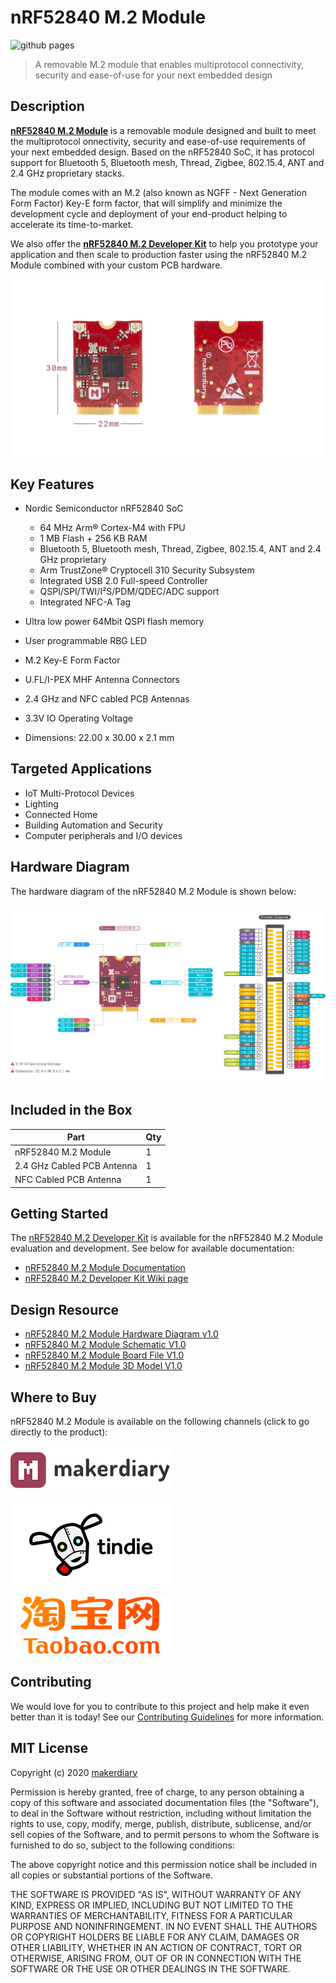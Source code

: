 # nRF52840 M.2 Module

![github pages](https://github.com/makerdiary/nrf52840-m2/workflows/github%20pages/badge.svg)

> A removable M.2 module that enables multiprotocol connectivity, security and ease-of-use for your next embedded design

## Description

**[nRF52840 M.2 Module](https://store.makerdiary.com/products/nrf52840-m2-module)** is a removable module designed and built to meet the multiprotocol onnectivity, security and ease-of-use requirements of your next embedded design. Based on the nRF52840 SoC, it has protocol support for Bluetooth 5, Bluetooth mesh, Thread, Zigbee, 802.15.4, ANT and 2.4 GHz proprietary stacks.

The module comes with an M.2 (also known as NGFF - Next Generation Form Factor) Key-E form factor, that will simplify and minimize the development cycle and deployment of your end-product helping to accelerate its time-to-market.

We also offer the **[nRF52840 M.2 Developer Kit](https://store.makerdiary.com/products/nrf52840-m2-developer-kit)** to help you prototype your application and then scale to production faster using the nRF52840 M.2 Module combined with your custom PCB hardware.

[![Module Image](docs/assets/images/nrf52840-m2-module-prod.webp)](https://store.makerdiary.com/products/nrf52840-m2-module)

## Key Features

* Nordic Semiconductor nRF52840 SoC
	- 64 MHz Arm® Cortex-M4 with FPU
	- 1 MB Flash + 256 KB RAM
	- Bluetooth 5, Bluetooth mesh, Thread, Zigbee, 802.15.4, ANT and 2.4 GHz proprietary
	- Arm TrustZone® Cryptocell 310 Security Subsystem
	- Integrated USB 2.0 Full-speed Controller
	- QSPI/SPI/TWI/I²S/PDM/QDEC/ADC support
	- Integrated NFC-A Tag

* Ultra low power 64Mbit QSPI flash memory
* User programmable RBG LED
* M.2 Key-E Form Factor
* U.FL/I-PEX MHF Antenna Connectors
* 2.4 GHz and NFC cabled PCB Antennas
* 3.3V IO Operating Voltage
* Dimensions: 22.00 x 30.00 x 2.1 mm

## Targeted Applications

* IoT Multi-Protocol Devices
* Lighting
* Connected Home
* Building Automation and Security
* Computer peripherals and I/O devices

## Hardware Diagram

The hardware diagram of the nRF52840 M.2 Module is shown below:

<a href="https://wiki.makerdiary.com/nrf52840-m2/resources/nrf52840_m2_module_diagram_v1_0.pdf" target="_blank"><img alt="Click to download the PDF" src="docs/assets/images/nrf52840-m2-module-diagram.webp"></a>

## Included in the Box
|    **Part**                | **Qty** |
| -------------------------- | ------- |
| nRF52840 M.2 Module        | 1       |
| 2.4 GHz Cabled PCB Antenna | 1       |
| NFC Cabled PCB Antenna     | 1       |

## Getting Started

The [nRF52840 M.2 Developer Kit](https://store.makerdiary.com/products/nrf52840-m2-developer-kit) is available for the nRF52840 M.2 Module evaluation and development. See below for available documentation:

* [nRF52840 M.2 Module Documentation](https://wiki.makerdiary.com/nrf52840-m2)
* [nRF52840 M.2 Developer Kit Wiki page](https://wiki.makerdiary.com/nrf52840-m2-devkit)

## Design Resource

* [nRF52840 M.2 Module Hardware Diagram v1.0](https://wiki.makerdiary.com/nrf52840-m2/resources/nrf52840_m2_module_diagram_v1_0.pdf)
* [nRF52840 M.2 Module Schematic V1.0](https://wiki.makerdiary.com/nrf52840-m2/resources/nrf52840_m2_module_schematic_v1_0.pdf)
* [nRF52840 M.2 Module Board File V1.0](https://wiki.makerdiary.com/nrf52840-m2/resources/nrf52840_m2_module_board_file_v1_0.pdf)
* [nRF52840 M.2 Module 3D Model V1.0](https://wiki.makerdiary.com/nrf52840-m2/resources/nrf52840_m2_module_3d_model_v1_0.step)

## Where to Buy

nRF52840 M.2 Module is available on the following channels (click to go directly to the product):

[![makerdiary store](docs/assets/images/makerdiary-store-logo.png)](https://store.makerdiary.com/products/nrf52840-m2-module)

[![Tindie](docs/assets/images/tindie-logo.png)](https://www.tindie.com/products/zelin/nrf52840-m2-module)

[![Taobao](docs/assets/images/taobao-logo.png)](https://zaowubang.taobao.com)


## Contributing

We would love for you to contribute to this project and help make it even better than it is today! See our [Contributing Guidelines](https://wiki.makerdiary.com/nrf52840-m2/CONTRIBUTING) for more information.

## MIT License

Copyright (c) 2020 [makerdiary](https://makerdiary.com)

Permission is hereby granted, free of charge, to any person obtaining a copy
of this software and associated documentation files (the "Software"), to deal
in the Software without restriction, including without limitation the rights
to use, copy, modify, merge, publish, distribute, sublicense, and/or sell
copies of the Software, and to permit persons to whom the Software is
furnished to do so, subject to the following conditions:

The above copyright notice and this permission notice shall be included in all
copies or substantial portions of the Software.

THE SOFTWARE IS PROVIDED "AS IS", WITHOUT WARRANTY OF ANY KIND, EXPRESS OR
IMPLIED, INCLUDING BUT NOT LIMITED TO THE WARRANTIES OF MERCHANTABILITY,
FITNESS FOR A PARTICULAR PURPOSE AND NONINFRINGEMENT. IN NO EVENT SHALL THE
AUTHORS OR COPYRIGHT HOLDERS BE LIABLE FOR ANY CLAIM, DAMAGES OR OTHER
LIABILITY, WHETHER IN AN ACTION OF CONTRACT, TORT OR OTHERWISE, ARISING FROM,
OUT OF OR IN CONNECTION WITH THE SOFTWARE OR THE USE OR OTHER DEALINGS IN THE
SOFTWARE.